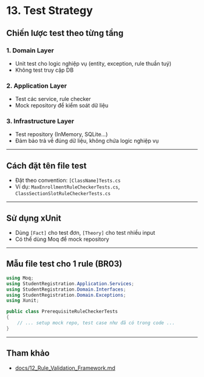 # 13. Test Strategy

## Chiến lược test theo từng tầng

### 1. Domain Layer
- Unit test cho logic nghiệp vụ (entity, exception, rule thuần tuý)
- Không test truy cập DB

### 2. Application Layer
- Test các service, rule checker
- Mock repository để kiểm soát dữ liệu

### 3. Infrastructure Layer
- Test repository (InMemory, SQLite...)
- Đảm bảo trả về đúng dữ liệu, không chứa logic nghiệp vụ

---

## Cách đặt tên file test
- Đặt theo convention: `[ClassName]Tests.cs`
- Ví dụ: `MaxEnrollmentRuleCheckerTests.cs`, `ClassSectionSlotRuleCheckerTests.cs`

---

## Sử dụng xUnit
- Dùng `[Fact]` cho test đơn, `[Theory]` cho test nhiều input
- Có thể dùng Moq để mock repository

---

## Mẫu file test cho 1 rule (BR03)
```csharp
using Moq;
using StudentRegistration.Application.Services;
using StudentRegistration.Domain.Interfaces;
using StudentRegistration.Domain.Exceptions;
using Xunit;

public class PrerequisiteRuleCheckerTests
{
    // ... setup mock repo, test case như đã có trong code ...
}
```

---

## Tham khảo
- [docs/12_Rule_Validation_Framework.md](12_Rule_Validation_Framework.md) 